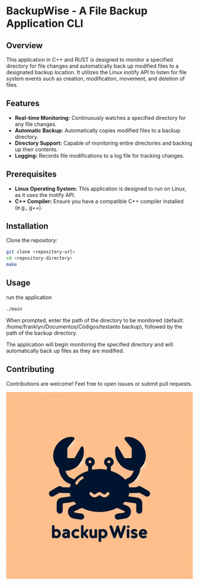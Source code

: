 # BackupWise - A File Backup Application CLI

## Overview
This application in C++ and RUST is designed to monitor a specified directory for file changes and automatically back up modified files to a designated backup location. It utilizes the Linux inotify API to listen for file system events such as creation, modification, movement, and deletion of files.

## Features
- **Real-time Monitoring:** Continuously watches a specified directory for any file changes.
- **Automatic Backup:** Automatically copies modified files to a backup directory.
- **Directory Support:** Capable of monitoring entire directories and backing up their contents.
- **Logging:** Records file modifications to a log file for tracking changes.

## Prerequisites
- **Linux Operating System:** This application is designed to run on Linux, as it uses the inotify API.
- **C++ Compiler:** Ensure you have a compatible C++ compiler installed (e.g., g++).

## Installation
Clone the repository:
```bash
git clone <repository-url>
cd <repository-directory>
make
```

## Usage
run the application
```bash
./main 
```

When prompted, enter the path of the directory to be monitored (default: /home/franklyn/Documentos/Códigos/testanto backup), followed by the path of the backup directory.

The application will begin monitoring the specified directory and will automatically back up files as they are modified.

## Contributing
Contributions are welcome! Feel free to open issues or submit pull requests.

![BackupWise Logo](https://github.com/Franklyn-Sancho/BackupWise/blob/main/backup.png)
